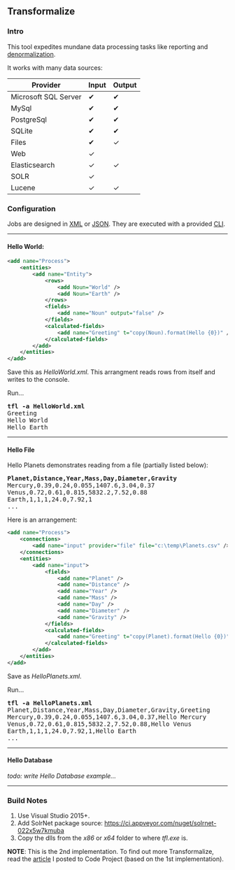 ## Transformalize

### Intro
This tool expedites mundane data processing tasks
like reporting and [denormalization](https://en.wikipedia.org/wiki/Denormalization).

It works with many data sources:

<table class="table table-condensed">
    <thead>
        <tr>
            <th>Provider</th>
            <th>Input</th>
            <th>Output</th>
        </tr>
    </thead>
    <tbody>
        <tr>
            <td>Microsoft SQL Server</td>
            <td>&#10004;</td>
            <td>&#10004;</td>
        </tr>
        <tr>
            <td>MySql</td>
            <td>&#10004;</td>
            <td>&#10004;</td>
        </tr>
        <tr>
            <td>PostgreSql</td>
            <td>&#10004;</td>
            <td>&#10004;</td>
        </tr>
        <tr>
            <td>SQLite</td>
            <td>&#10004;</td>
            <td>&#10004;</td>
        </tr>
        <tr>
            <td>Files</td>
            <td>&#10004;</td>
            <td>&#10003;</td>
        </tr>
        <tr>
            <td>Web</td>
            <td>&#10003;</td>
            <td> </td>
        </tr>
        <tr>
            <td>Elasticsearch</td>
            <td>&#10003;</td>
            <td>&#10003;</td>
        </tr>
        <tr>
            <td>SOLR</td>
            <td>&#10003;</td>
            <td></td>
        </tr>
        <tr>
            <td>Lucene</td>
            <td>&#10003;</td>
            <td>&#10003;</td>
        </tr>
    </tbody>
</table>

### Configuration

Jobs are designed in [XML](https://en.wikipedia.org/wiki/XML)
or [JSON](https://en.wikipedia.org/wiki/JSON).
They are executed with a provided [CLI](https://en.wikipedia.org/wiki/Command-line_interface).

---

#### Hello World:

```xml
<add name="Process">
    <entities>
        <add name="Entity">
            <rows>
                <add Noun="World" />
                <add Noun="Earth" />
            </rows>
            <fields>
                <add name="Noun" output="false" />
            </fields>
            <calculated-fields>
                <add name="Greeting" t="copy(Noun).format(Hello {0})" />
            </calculated-fields>
        </add>
    </entities>
</add>
```

Save this as *HelloWorld.xml*.  This arrangment reads rows
from itself and writes to the console.  

Run...
<pre>
<strong>tfl -a HelloWorld.xml</strong>
Greeting
Hello World
Hello Earth
</pre>

---
#### Hello File

Hello Planets demonstrates reading from a file (partially listed below):

<pre>
<strong>Planet,Distance,Year,Mass,Day,Diameter,Gravity</strong>
Mercury,0.39,0.24,0.055,1407.6,3.04,0.37
Venus,0.72,0.61,0.815,5832.2,7.52,0.88
Earth,1,1,1,24.0,7.92,1
...
</pre>

Here is an arrangement:

```xml
<add name="Process">
    <connections>
        <add name="input" provider="file" file="c:\temp\Planets.csv" />
    </connections>
    <entities>
        <add name="input">
            <fields>
                <add name="Planet" />
                <add name="Distance" />
                <add name="Year" />
                <add name="Mass" />
                <add name="Day" />
                <add name="Diameter" />
                <add name="Gravity" />
            </fields>
            <calculated-fields>
                <add name="Greeting" t="copy(Planet).format(Hello {0})" />
            </calculated-fields>
        </add>
    </entities>
</add>
```

Save as *HelloPlanets.xml*.

Run...

<pre>
<strong>tfl -a HelloPlanets.xml</strong>
Planet,Distance,Year,Mass,Day,Diameter,Gravity,Greeting
Mercury,0.39,0.24,0.055,1407.6,3.04,0.37,Hello Mercury
Venus,0.72,0.61,0.815,5832.2,7.52,0.88,Hello Venus
Earth,1,1,1,24.0,7.92,1,Hello Earth
...
</pre>

---
#### Hello Database

*todo: write Hello Database example...*

---
### Build Notes

1. Use Visual Studio 2015+.
2. Add SolrNet package source: https://ci.appveyor.com/nuget/solrnet-022x5w7kmuba
3. Copy the dlls from the *x86* or *x64* folder to where *tfl.exe* is.

**NOTE**: This is the 2nd implementation.  To find out more Transformalize,
read the [article](http://www.codeproject.com/Articles/658971/Transformalizing-NorthWind)
I posted to Code Project (based on the 1st implementation).